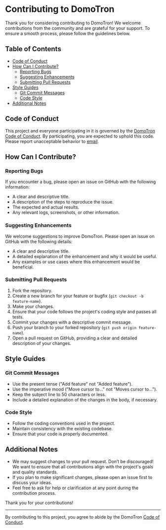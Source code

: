 # Contributing to DomoTron

Thank you for considering contributing to DomoTron! We welcome contributions from the community and are grateful for your support. To ensure a smooth process, please follow the guidelines below.

## Table of Contents

- [Code of Conduct](#code-of-conduct)
- [How Can I Contribute?](#how-can-i-contribute)
  - [Reporting Bugs](#reporting-bugs)
  - [Suggesting Enhancements](#suggesting-enhancements)
  - [Submitting Pull Requests](#submitting-pull-requests)
- [Style Guides](#style-guides)
  - [Git Commit Messages](#git-commit-messages)
  - [Code Style](#code-style)
- [Additional Notes](#additional-notes)

## Code of Conduct

This project and everyone participating in it is governed by the [DomoTron Code of Conduct](CODE_OF_CONDUCT.md). By participating, you are expected to uphold this code. Please report unacceptable behavior to [email](miguelcastilhodias@gmail.com).

## How Can I Contribute?

### Reporting Bugs

If you encounter a bug, please open an issue on GitHub with the following information:

- A clear and descriptive title.
- A description of the steps to reproduce the issue.
- The expected and actual results.
- Any relevant logs, screenshots, or other information.

### Suggesting Enhancements

We welcome suggestions to improve DomoTron. Please open an issue on GitHub with the following details:

- A clear and descriptive title.
- A detailed explanation of the enhancement and why it would be useful.
- Any examples or use cases where this enhancement would be beneficial.

### Submitting Pull Requests

1. Fork the repository.
2. Create a new branch for your feature or bugfix (`git checkout -b feature-name`).
3. Make your changes.
4. Ensure that your code follows the project's coding style and passes all tests.
5. Commit your changes with a descriptive commit message.
6. Push your branch to your forked repository (`git push origin feature-name`).
7. Open a pull request on GitHub, providing a clear and detailed description of your changes.

## Style Guides

### Git Commit Messages

- Use the present tense ("Add feature" not "Added feature").
- Use the imperative mood ("Move cursor to..." not "Moves cursor to...").
- Keep the subject line to 50 characters or less.
- Include a detailed explanation of the changes in the body, if necessary.

### Code Style

- Follow the coding conventions used in the project.
- Maintain consistency with the existing codebase.
- Ensure that your code is properly documented.

## Additional Notes

- We may suggest changes to your pull request. Don’t be discouraged! We want to ensure that all contributions align with the project's goals and quality standards.
- If you plan to make significant changes, please open an issue first to discuss your ideas.
- Feel free to ask for help or clarification at any point during the contribution process.

Thank you for your contributions!

---

By contributing to this project, you agree to abide by the DomoTron [Code of Conduct](CODE_OF_CONDUCT.md).
